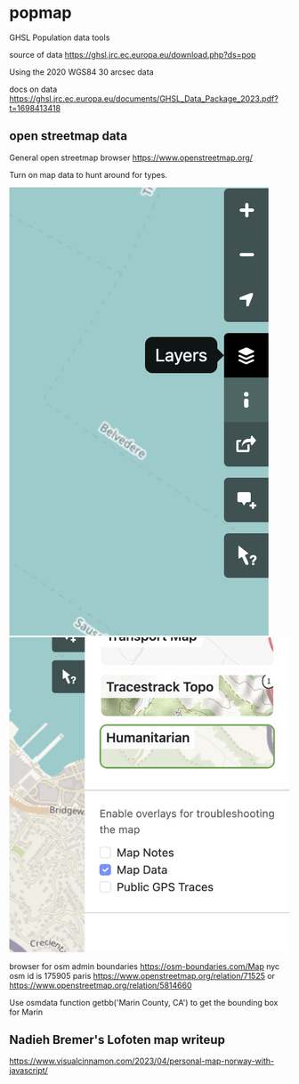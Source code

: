# popmap

GHSL Population data tools


source of data https://ghsl.jrc.ec.europa.eu/download.php?ds=pop

Using the 2020 WGS84 30 arcsec data

docs on data https://ghsl.jrc.ec.europa.eu/documents/GHSL_Data_Package_2023.pdf?t=1698413418

## open streetmap data

General open streetmap browser https://www.openstreetmap.org/

Turn on map data to hunt around for types.

![Layers](img/osm_layers.png) ![Map Data](img/osm_mapdata.png)


browser for osm admin boundaries https://osm-boundaries.com/Map
nyc osm id is 175905
paris https://www.openstreetmap.org/relation/71525 or https://www.openstreetmap.org/relation/5814660

Use osmdata function getbb('Marin County, CA') to get the bounding box for Marin


## Nadieh Bremer's Lofoten map writeup

https://www.visualcinnamon.com/2023/04/personal-map-norway-with-javascript/
